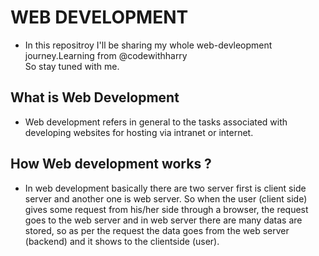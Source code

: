 # WEB DEVELOPMENT
- In this repositroy I'll be sharing my whole web-devleopment journey.Learning from @codewithharry  
  So stay tuned with me.

## What is Web Development

- Web development refers in general to the tasks associated with developing websites for hosting via intranet or internet.

## How Web development works ?

- In web development basically there are two server first is client side server and another one is web server. 
  So when the user (client side) gives some request from his/her side through a browser, the request goes to the web server and in web server there are many datas are stored, so as per the request the data goes from the web server (backend) and it shows to the clientside (user).
  